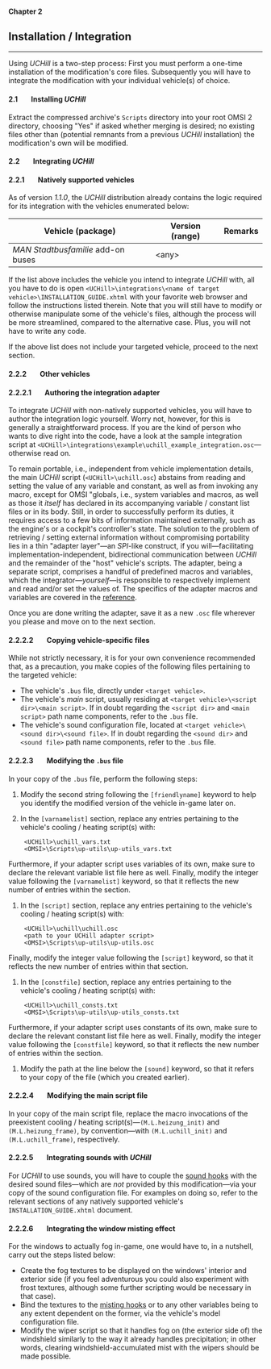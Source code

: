 #### Chapter 2
## Installation / Integration
***
Using *UCHill* is a two-step process: First you must perform a one-time installation of the modification's core files. Subsequently you will have to integrate the modification with your individual vehicle(s) of choice.

#### 2.1&#160;&#160;&#160;&#160;&#160;&#160;&#160;&#160;Installing *UCHill*

Extract the compressed archive's `Scripts` directory into your root OMSI 2 directory, choosing "Yes" if asked whether merging is desired; no existing files other than (potential remnants from a previous *UCHill* installation) the modification's own will be modified.

#### 2.2&#160;&#160;&#160;&#160;&#160;&#160;&#160;&#160;Integrating *UCHill*

#### 2.2.1&#160;&#160;&#160;&#160;&#160;&#160;&#160;&#160;Natively supported vehicles

As of version *1.1.0*, the *UCHill* distribution already contains the logic required for its integration with the vehicles enumerated below:

Vehicle (package) | Version (range) | Remarks
------------------|-----------------|--------
*MAN Stadtbusfamilie* add-on buses | &#60;any&#62; | 

If the list above includes the vehicle you intend to integrate *UCHill* with, all you have to do is open `<UCHill>\integrations\<name of target vehicle>\INSTALLATION_GUIDE.xhtml` with your favorite web browser and follow the instructions listed therein. Note that you will still have to modify or otherwise manipulate some of the vehicle's files, although the process will be more streamlined, compared to the alternative case. Plus, you will not have to write any code.

If the above list does not include your targeted vehicle, proceed to the next section.

#### 2.2.2&#160;&#160;&#160;&#160;&#160;&#160;&#160;&#160;Other vehicles

#### 2.2.2.1&#160;&#160;&#160;&#160;&#160;&#160;&#160;&#160;Authoring the integration adapter

To integrate *UCHill* with non-natively supported vehicles, you will have to author the integration logic yourself. Worry not, however, for this is generally a straightforward process. If you are the kind of person who wants to dive right into the code, have a look at the sample integration script at `<UCHill>\integrations\example\uchill_example_integration.osc`—otherwise read on.

To remain portable, i.e., independent from vehicle implementation details, the main *UCHill* script (`<UCHill>\uchill.osc`) abstains from reading and setting the value of any variable and constant, as well as from invoking any macro, except for OMSI "globals, i.e., system variables and macros, as well as those it *itself* has declared in its accompanying variable / constant list files or in its body. Still, in order to successfully perform its duties, it requires access to a few bits of information maintained externally, such as the engine's or a cockpit's controller's state. The solution to the problem of retrieving / setting external information without compromising portability lies in a thin "adapter layer"—an *SPI*-like construct, if you will—facilitating implementation-independent, bidirectional communication between *UCHill* and the remainder of the "host" vehicle's scripts. The adapter, being a separate script, comprises a handful of predefined macros and variables, which the integrator—*yourself*—is responsible to respectively implement and read and/or set the values of. The specifics of the adapter macros and variables are covered in the [reference](./manual.md#technical-documentation--reference).

Once you are done writing the adapter, save it as a new `.osc` file wherever you please and move on to the next section.

#### 2.2.2.2&#160;&#160;&#160;&#160;&#160;&#160;&#160;&#160;Copying vehicle-specific files

While not strictly necessary, it is for your own convenience recommended that, as a precaution, you make copies of the following files pertaining to the targeted vehicle:
* The vehicle's `.bus` file, directly under `<target vehicle>`.
* The vehicle's *main* script, usually residing at `<target vehicle>\<script dir>\<main script>`. If in doubt regarding the `<script dir>` and `<main script>` path name components, refer to the `.bus` file.
* The vehicle's sound configuration file, located at `<target vehicle>\<sound dir>\<sound file>`. If in doubt regarding the `<sound dir>` and `<sound file>` path name components, refer to the `.bus` file.

#### 2.2.2.3&#160;&#160;&#160;&#160;&#160;&#160;&#160;&#160;Modifying the `.bus` file

In your copy of the `.bus` file, perform the following steps:

1. Modify the second string following the `[friendlyname]` keyword to help you identify the modified version of the vehicle in-game later on.
1. In the `[varnamelist]` section, replace any entries pertaining to the vehicle's cooling / heating script(s) with:

        <UCHill>\uchill_vars.txt
        <OMSI>\Scripts\up-utils\up-utils_vars.txt
Furthermore, if your adapter script uses variables of its own, make sure to declare the relevant variable list file here as well. Finally, modify the integer value following the `[varnamelist]` keyword, so that it reflects the new number of entries within the section.
1. In the `[script]` section, replace any entries pertaining to the vehicle's cooling / heating script(s) with:

        <UCHill>\uchill\uchill.osc
        <path to your UCHill adapter script>
        <OMSI>\Scripts\up-utils\up-utils.osc
Finally, modify the integer value following the `[script]` keyword, so that it reflects the new number of entries within that section.
1. In the `[constfile]` section, replace any entries pertaining to the vehicle's cooling / heating script(s) with:

        <UCHill>\uchill_consts.txt
        <OMSI>\Scripts\up-utils\up-utils_consts.txt
Furthermore, if your adapter script uses constants of its own, make sure to declare the relevant constant list file here as well. Finally, modify the integer value following the `[constfile]` keyword, so that it reflects the new number of entries within the section.
1. Modify the path at the line below the `[sound]` keyword, so that it refers to your copy of the file (which you created earlier).

#### 2.2.2.4&#160;&#160;&#160;&#160;&#160;&#160;&#160;&#160;Modifying the main script file

In your copy of the main script file, replace the macro invocations of the preexistent cooling / heating script(s)—`(M.L.heizung_init)` and `(M.L.heizung_frame)`, by convention—with `(M.L.uchill_init)` and `(M.L.uchill_frame)`, respectively.

#### 2.2.2.5&#160;&#160;&#160;&#160;&#160;&#160;&#160;&#160;Integrating sounds with *UCHill*

For *UCHill* to use sounds, you will have to couple the [sound hooks](./manual.md#variables-of-potential-interest) with the desired sound files—which are *not* provided by this modification—via your copy of the sound configuration file. For examples on doing so, refer to the relevant sections of any natively supported vehicle's `INSTALLATION_GUIDE.xhtml` document.

#### 2.2.2.6&#160;&#160;&#160;&#160;&#160;&#160;&#160;&#160;Integrating the window misting effect

For the windows to actually fog in-game, one would have to, in a nutshell, carry out the steps listed below:
* Create the fog textures to be displayed on the windows' interior and exterior side (if you feel adventurous you could also experiment with frost textures, although some further scripting would be necessary in that case).
* Bind the textures to the [misting hooks](./manual.md#variables-of-potential-interest) or to any other variables being to any extent dependent on the former, via the vehicle's model configuration file.
* Modify the wiper script so that it handles fog on (the exterior side of) the windshield similarly to the way it already handles precipitation; in other words, clearing windshield-accumulated mist with the wipers should be made possible.

